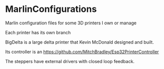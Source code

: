 # MarlinConfigurations
Marlin configuration files for some 3D printers I own or manage

Each printer has its own branch

BigDelta is a large delta printer that Kevin McDonald
  designed and built.

  Its controller is an https://github.com/MitchBradley/Esp32PrinterController

  The steppers have external drivers with closed loop feedback.
